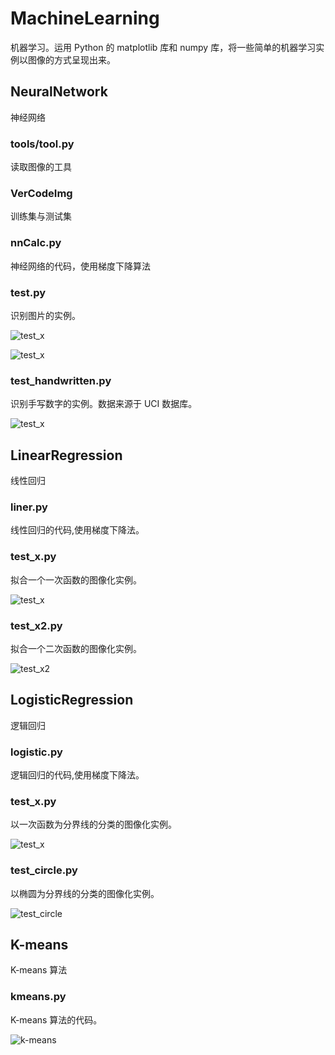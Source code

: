 # MachineLearning
机器学习。运用 Python 的 matplotlib 库和 numpy 库，将一些简单的机器学习实例以图像的方式呈现出来。


## NeuralNetwork
神经网络

### tools/tool.py
读取图像的工具

### VerCodeImg
训练集与测试集

### nnCalc.py
神经网络的代码，使用梯度下降算法

### test.py
识别图片的实例。

![test_x](https://raw.githubusercontent.com/BanSheeGun/MachineLearning/master/pic/6.png)

![test_x](https://raw.githubusercontent.com/BanSheeGun/MachineLearning/master/pic/7.png)

### test_handwritten.py
识别手写数字的实例。数据来源于 UCI 数据库。

![test_x](https://raw.githubusercontent.com/BanSheeGun/MachineLearning/master/pic/8.png)

## LinearRegression
线性回归

### liner.py
线性回归的代码,使用梯度下降法。
### test_x.py
拟合一个一次函数的图像化实例。

![test_x](https://raw.githubusercontent.com/BanSheeGun/MachineLearning/master/pic/2.png)
### test_x2.py
拟合一个二次函数的图像化实例。

![test_x2](https://raw.githubusercontent.com/BanSheeGun/MachineLearning/master/pic/3.png)

## LogisticRegression
逻辑回归
### logistic.py
逻辑回归的代码,使用梯度下降法。
### test_x.py
以一次函数为分界线的分类的图像化实例。

![test_x](https://raw.githubusercontent.com/BanSheeGun/MachineLearning/master/pic/5.png)
### test_circle.py
以椭圆为分界线的分类的图像化实例。

![test_circle](https://raw.githubusercontent.com/BanSheeGun/MachineLearning/master/pic/4.png)

## K-means
K-means 算法

### kmeans.py
K-means 算法的代码。

![k-means](https://raw.githubusercontent.com/BanSheeGun/MachineLearning/master/pic/1.png)